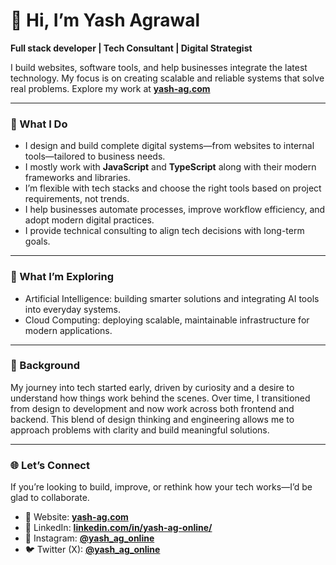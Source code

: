 # 👋 Hi, I’m Yash Agrawal

**Full stack developer | Tech Consultant | Digital Strategist**

I build websites, software tools, and help businesses integrate the latest technology.
My focus is on creating scalable and reliable systems that solve real problems.
Explore my work at [**yash-ag.com**](https://yash-ag.com)

---

### 💼 What I Do

* I design and build complete digital systems—from websites to internal tools—tailored to business needs.
* I mostly work with **JavaScript** and **TypeScript** along with their modern frameworks and libraries.
* I’m flexible with tech stacks and choose the right tools based on project requirements, not trends.
* I help businesses automate processes, improve workflow efficiency, and adopt modern digital practices.
* I provide technical consulting to align tech decisions with long-term goals.

---

### 🌱 What I’m Exploring

* Artificial Intelligence: building smarter solutions and integrating AI tools into everyday systems.
* Cloud Computing: deploying scalable, maintainable infrastructure for modern applications.

---

### 🧭 Background

My journey into tech started early, driven by curiosity and a desire to understand how things work behind the scenes.
Over time, I transitioned from design to development and now work across both frontend and backend.
This blend of design thinking and engineering allows me to approach problems with clarity and build meaningful solutions.

---

### 🌐 Let’s Connect

If you’re looking to build, improve, or rethink how your tech works—I’d be glad to collaborate.

* 🔗 Website: [**yash-ag.com**](https://yash-ag.com)
* 💼 LinkedIn: [**linkedin.com/in/yash-ag-online/**](https://www.linkedin.com/in/yash-ag-online/)
* 📸 Instagram: [**@yash\_ag\_online**](https://www.instagram.com/yash_ag_online/)
* 🐦 Twitter (X): [**@yash\_ag\_online**](https://x.com/yash_ag_online)
